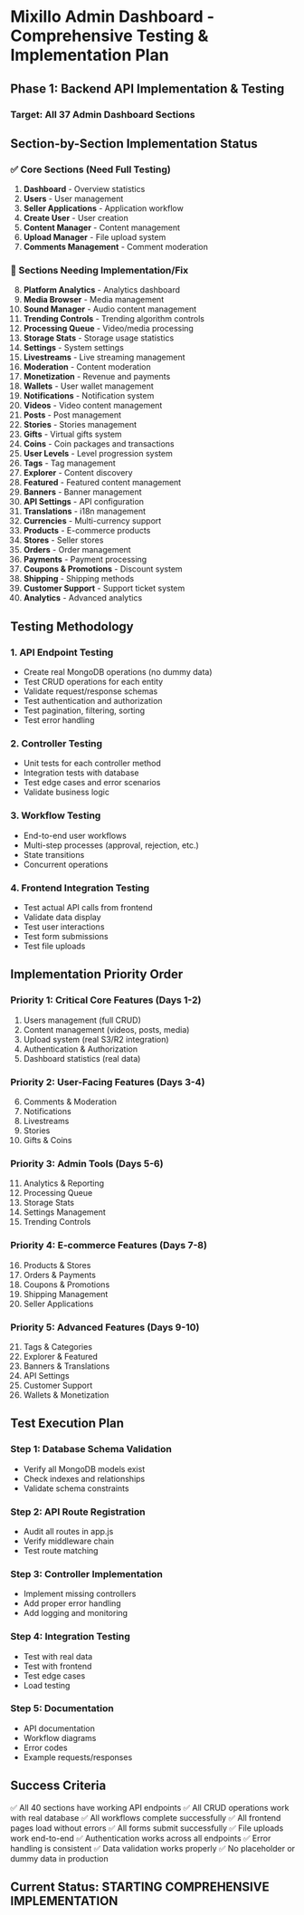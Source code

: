 # Mixillo Admin Dashboard - Comprehensive Testing & Implementation Plan

## Phase 1: Backend API Implementation & Testing
### Target: All 37 Admin Dashboard Sections

## Section-by-Section Implementation Status

### ✅ Core Sections (Need Full Testing)
1. **Dashboard** - Overview statistics
2. **Users** - User management
3. **Seller Applications** - Application workflow
4. **Create User** - User creation
5. **Content Manager** - Content management
6. **Upload Manager** - File upload system
7. **Comments Management** - Comment moderation

### 🔧 Sections Needing Implementation/Fix
8. **Platform Analytics** - Analytics dashboard
9. **Media Browser** - Media management
10. **Sound Manager** - Audio content management
11. **Trending Controls** - Trending algorithm controls
12. **Processing Queue** - Video/media processing
13. **Storage Stats** - Storage usage statistics
14. **Settings** - System settings
15. **Livestreams** - Live streaming management
16. **Moderation** - Content moderation
17. **Monetization** - Revenue and payments
18. **Wallets** - User wallet management
19. **Notifications** - Notification system
20. **Videos** - Video content management
21. **Posts** - Post management
22. **Stories** - Stories management
23. **Gifts** - Virtual gifts system
24. **Coins** - Coin packages and transactions
25. **User Levels** - Level progression system
26. **Tags** - Tag management
27. **Explorer** - Content discovery
28. **Featured** - Featured content management
29. **Banners** - Banner management
30. **API Settings** - API configuration
31. **Translations** - i18n management
32. **Currencies** - Multi-currency support
33. **Products** - E-commerce products
34. **Stores** - Seller stores
35. **Orders** - Order management
36. **Payments** - Payment processing
37. **Coupons & Promotions** - Discount system
38. **Shipping** - Shipping methods
39. **Customer Support** - Support ticket system
40. **Analytics** - Advanced analytics

## Testing Methodology

### 1. API Endpoint Testing
- Create real MongoDB operations (no dummy data)
- Test CRUD operations for each entity
- Validate request/response schemas
- Test authentication and authorization
- Test pagination, filtering, sorting
- Test error handling

### 2. Controller Testing
- Unit tests for each controller method
- Integration tests with database
- Test edge cases and error scenarios
- Validate business logic

### 3. Workflow Testing
- End-to-end user workflows
- Multi-step processes (approval, rejection, etc.)
- State transitions
- Concurrent operations

### 4. Frontend Integration Testing
- Test actual API calls from frontend
- Validate data display
- Test user interactions
- Test form submissions
- Test file uploads

## Implementation Priority Order

### Priority 1: Critical Core Features (Days 1-2)
1. Users management (full CRUD)
2. Content management (videos, posts, media)
3. Upload system (real S3/R2 integration)
4. Authentication & Authorization
5. Dashboard statistics (real data)

### Priority 2: User-Facing Features (Days 3-4)
6. Comments & Moderation
7. Notifications
8. Livestreams
9. Stories
10. Gifts & Coins

### Priority 3: Admin Tools (Days 5-6)
11. Analytics & Reporting
12. Processing Queue
13. Storage Stats
14. Settings Management
15. Trending Controls

### Priority 4: E-commerce Features (Days 7-8)
16. Products & Stores
17. Orders & Payments
18. Coupons & Promotions
19. Shipping Management
20. Seller Applications

### Priority 5: Advanced Features (Days 9-10)
21. Tags & Categories
22. Explorer & Featured
23. Banners & Translations
24. API Settings
25. Customer Support
26. Wallets & Monetization

## Test Execution Plan

### Step 1: Database Schema Validation
- Verify all MongoDB models exist
- Check indexes and relationships
- Validate schema constraints

### Step 2: API Route Registration
- Audit all routes in app.js
- Verify middleware chain
- Test route matching

### Step 3: Controller Implementation
- Implement missing controllers
- Add proper error handling
- Add logging and monitoring

### Step 4: Integration Testing
- Test with real data
- Test with frontend
- Test edge cases
- Load testing

### Step 5: Documentation
- API documentation
- Workflow diagrams
- Error codes
- Example requests/responses

## Success Criteria

✅ All 40 sections have working API endpoints
✅ All CRUD operations work with real database
✅ All workflows complete successfully
✅ All frontend pages load without errors
✅ All forms submit successfully
✅ File uploads work end-to-end
✅ Authentication works across all endpoints
✅ Error handling is consistent
✅ Data validation works properly
✅ No placeholder or dummy data in production

## Current Status: STARTING COMPREHENSIVE IMPLEMENTATION
